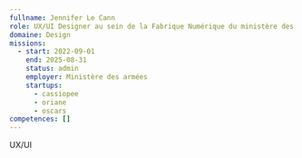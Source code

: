 ```yaml
---
fullname: Jennifer Le Cann
role: UX/UI Designer au sein de la Fabrique Numérique du ministère des Armées
domaine: Design
missions:
  - start: 2022-09-01
    end: 2025-08-31
    status: admin
    employer: Ministère des armées
    startups:
      - cassiopee
      - oriane
      - oscars
competences: []
---
```

UX/UI